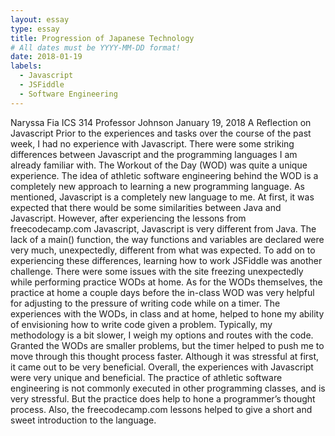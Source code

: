 ```yaml
---
layout: essay
type: essay
title: Progression of Japanese Technology
# All dates must be YYYY-MM-DD format!
date: 2018-01-19
labels:
  - Javascript
  - JSFiddle
  - Software Engineering
---
```


Naryssa Fia
ICS 314
Professor Johnson
January 19, 2018
A Reflection on Javascript
    Prior to the experiences and tasks over the course of the past week, I had no experience with Javascript. There were some striking differences between Javascript and the programming languages I am already familiar with. The Workout of the Day (WOD) was quite a unique experience. The idea of athletic software engineering behind the WOD is a completely new approach to learning a new programming language.
    As mentioned, Javascript is a completely new language to me. At first, it was expected that there would be some similarities between Java and Javascript. However, after experiencing the lessons from freecodecamp.com Javascript, Javascript is very different from Java. The lack of a main() function, the way functions and variables are declared were very much, unexpectedly, different from what was expected. To add on to experiencing these differences, learning how to work JSFiddle was another challenge. There were some issues with the site freezing unexpectedly while performing practice WODs at home. 
    As for the WODs themselves, the practice at home a couple days before the in-class WOD was very helpful for adjusting to the pressure of writing code while on a timer. The experiences with the WODs, in class and at home, helped to hone my ability of envisioning how to write code given a problem. Typically, my methodology is a bit slower, I weigh my options and routes with the code. Granted the WODs are smaller problems, but the timer helped to push me to move through this thought process faster. Although it was stressful at first, it came out to be very beneficial.
    Overall, the experiences with Javascript were very unique and beneficial. The practice of athletic software engineering is not commonly executed in other programming classes, and is very stressful. But the practice does help to hone a programmer’s thought process. Also, the freecodecamp.com lessons helped to give a short and sweet introduction to the language. 
